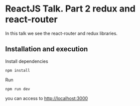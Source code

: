 # ReactJS Talk. Part 2 redux and react-router

In this talk we see the react-router and redux libraries.

## Installation and execution

Install dependencies
````
npm install

````

Run
````
npm run dev

````

you can access to [http://localhost:3000](http://localhost:3000)
